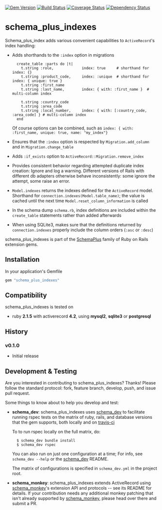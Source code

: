 [![Gem Version](https://badge.fury.io/rb/schema_plus_indexes.svg)](http://badge.fury.io/rb/schema_plus_indexes)
[![Build Status](https://secure.travis-ci.org/SchemaPlus/schema_plus_indexes.svg)](http://travis-ci.org/SchemaPlus/schema_plus_indexes)
[![Coverage Status](https://img.shields.io/coveralls/SchemaPlus/schema_plus_indexes.svg)](https://coveralls.io/r/SchemaPlus/schema_plus_indexes)
[![Dependency Status](https://gemnasium.com/lomba/schema_plus_indexes.svg)](https://gemnasium.com/SchemaPlus/schema_plus_indexes)

# schema_plus_indexes

Schema_plus_index adds various convenient capabilities to `ActiveRecord`'s index handling:

* Adds shorthands to the `:index` option in migrations

        create_table :parts do |t|
          t.string :role,             index: true     # shorthand for index: {}
          t.string :product_code,     index: :unique  # shorthand for index: { unique: true }
          t.string :first_name
          t.string :last_name,        index: { with: :first_name }  # multi-column index

          t.string :country_code
          t.string :area_code
          t.string :local_number,     index: { with: [:country_code, :area_code] } # multi-column index
        end

  Of course options can be combined, such as `index: { with: :first_name, unique: true, name: "my_index"}`

* Ensures that the `:index` option is respected by `Migration.add_column` and in `Migration.change_table`

* Adds `:if_exists` option to `ActiveRecord::Migration.remove_index`

* Provides consistent behavior regarding attempted duplicate index
  creation: Ignore and log a warning.  Different versions of Rails with
  different db adapters otherwise behave inconsistently: some ignore the
  attempt, some raise an error.

* `Model.indexes` returns the indexes defined for the `ActiveRecord` model.
  Shorthand for `connection.indexes(Model.table_name)`; the value is cached
  until the next time `Model.reset_column_information` is called

* In the schema dump `schema.rb`, index definitions are included within the
  `create_table` statements rather than added afterwards

* When using SQLite3, makes sure that the definitions returned by
  `connection.indexes` properly include the column orders (`:asc` or `:desc`)

schema_plus_indexes is part of the [SchemaPlus](https://github.com/SchemaPlus/) family of Ruby on Rails extension gems.

## Installation

In your application's Gemfile

```ruby
gem "schema_plus_indexes"
```
## Compatibility

schema_plus_indexes is tested on

<!-- SCHEMA_DEV: MATRIX - begin -->
<!-- These lines are auto-generated by schema_dev based on schema_dev.yml -->
* ruby **2.1.5** with activerecord **4.2**, using **mysql2**, **sqlite3** or **postgresql**

<!-- SCHEMA_DEV: MATRIX - end -->

## History

### v0.1.0

* Initial release

## Development & Testing

Are you interested in contributing to schema_plus_indexes?  Thanks!  Please follow
the standard protocol: fork, feature branch, develop, push, and issue pull request.

Some things to know about to help you develop and test:

* **schema_dev**:  schema_plus_indexes uses [schema_dev](https://github.com/SchemaPlus/schema_dev) to
  facilitate running rspec tests on the matrix of ruby, rails, and database
  versions that the gem supports, both locally and on
  [travis-ci](http://travis-ci.org/SchemaPlus/schema_plus_indexes)

  To to run rspec locally on the full matrix, do:

        $ schema_dev bundle install
        $ schema_dev rspec

  You can also run on just one configuration at a time;  For info, see `schema_dev --help` or the
  [schema_dev](https://github.com/SchemaPlus/schema_dev) README.

  The matrix of configurations is specified in `schema_dev.yml` in
  the project root.

* **schema_monkey**: schema_plus_indexes extends ActiveRecord using
  [schema_monkey](https://github.com/SchemaPlus/schema_monkey)'s extension
  API and protocols -- see its README for details.  If your contribution needs any additional monkey patching
  that isn't already supported by
  [schema_monkey](https://github.com/SchemaPlus/schema_monkey), please head
  over there and submit a PR.
